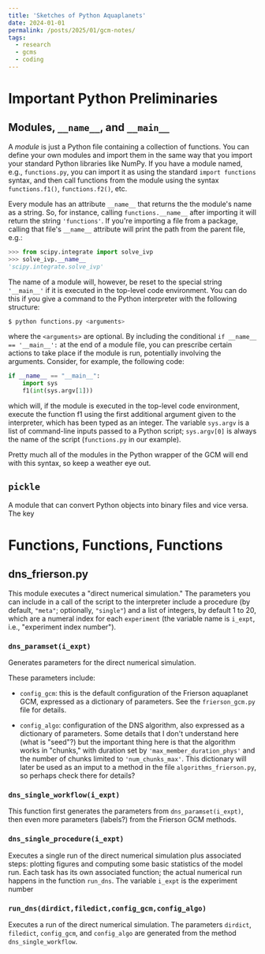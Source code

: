 ```yaml
---
title: 'Sketches of Python Aquaplanets'
date: 2024-01-01
permalink: /posts/2025/01/gcm-notes/
tags:
  - research
  - gcms
  - coding
---
```


# Important Python Preliminaries

## Modules, `__name__`, and `__main__`

A *module* is just a Python file containing a collection of functions. You can define your own modules and import them in the same way that you import your standard Python libraries like NumPy. If you have a module named, e.g., `functions.py`, you can import it as using the standard ``import functions`` syntax, and then call functions from the module using the syntax ``functions.f1()``, ``functions.f2()``, etc. 

Every module has an attribute `__name__` that returns the the module's name as a string. So, for instance, calling `functions.__name__` after importing it will return the string `'functions'`. If you're importing a file from a package, calling that file's `__name__` attribute will print the path from the parent file, e.g.:  
```python
>>> from scipy.integrate import solve_ivp
>>> solve_ivp.__name__
'scipy.integrate.solve_ivp'
```

The name of a module will, however, be reset to the special string `'__main__'` if it is executed in the top-level code environment. You can do this if you give a command to the Python interpreter with the following structure:
```python
$ python functions.py <arguments>
```
where the `<arguments>` are optional. By including the conditional `if __name__ == '__main__':` at the end of a module file, you can prescribe certain actions to take place if the module is run, potentially involving the arguments. Consider, for example, the following code:
```python
if __name__ == "__main__":
    import sys
    f1(int(sys.argv[1]))
```
which will, if the module is executed in the top-level code environment, execute the function f1 using the first additional argument given to the interpreter, which has been typed as an integer. The variable `sys.argv` is a list of command-line inputs passed to a Python script; `sys.argv[0]` is always the name of the script (`functions.py` in our example). 

Pretty much all of the modules in the Python wrapper of the GCM will end with this syntax, so keep a weather eye out.

## `pickle`

A module that can convert Python objects into binary files and vice versa. The key 

# Functions, Functions, Functions

## dns_frierson.py

This module executes a "direct numerical simulation." The parameters you can include in a call of the script to the interpreter include a procedure (by default, `"meta"`; optionally, `"single"`) and a list of integers, by default 1 to 20, which are a numeral index for each `experiment` (the variable name is `i_expt`, i.e., "experiment index number").  

### `dns_paramset(i_expt)`

Generates parameters for the direct numerical simulation.

These parameters include:

* `config_gcm`: this is the default configuration of the Frierson aquaplanet GCM, expressed as a dictionary of parameters. See the `frierson_gcm.py` file for details.

* `config_algo`: configuration of the DNS algorithm, also expressed as a dictionary of parameters. Some details that I don't understand here (what is "seed"?) but the important thing here is that the algorithm works in "chunks," with duration set by `'max_member_duration_phys'` and the number of chunks limited to `'num_chunks_max'`. This dictionary will later be used as an imput to a method in the file `algorithms_frierson.py`, so perhaps check there for details?

### `dns_single_workflow(i_expt)`

This function first generates the parameters from `dns_paramset(i_expt)`, then even more parameters (labels?) from the Frierson GCM methods. 

### `dns_single_procedure(i_expt)`

Executes a single run of the direct numerical simulation plus associated steps: plotting figures and computing some basic statistics of the model run. Each task has its own associated function; the actual numerical run happens in the function `run_dns`. The variable `i_expt` is the experiment number

### `run_dns(dirdict,filedict,config_gcm,config_algo)`

Executes a run of the direct numerical simulation. The parameters `dirdict`, `filedict`, `config_gcm`, and `config_algo` are generated from the method `dns_single_workflow`.
